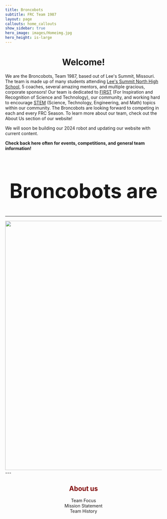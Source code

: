 ```yaml
---
title: Broncobots
subtitle: FRC Team 1987
layout: page
callouts: home_callouts
show_sidebar: true
hero_image: images/Homeimg.jpg
hero_height: is-large
---
```

<link rel="stylesheet" href="/assets/css/buttonHover.css">

 <style>
.zoom {
/*  padding: 50px;*/
/*  background-color: green;*/
  transition: transform .2s; /* Animation */
/*  width: 200px;*/
/*  height: 200px;*/
  margin: 0 auto;
}
@import "TextAnimationEffect.scss";

.zoom:hover {
  backface-visibility: hidden; 
  transform: scale(1.05); /* (150% zoom - Note: if the zoom is too large, it will go outside of the viewport) */
  
}

</style>

<p><h1><center>
    Welcome!
</center></h1></p>

 We are the Broncobots, Team 1987, based out of Lee's Summit, Missouri. The team is made up of many students attending [Lee's Summit North High School](https://lsnhs.lsr7.org/), 5 coaches, several amazing mentors, and multiple gracious, corporate sponsors! Our team is dedicated to [FIRST](https://www.firstinspires.org/) (For Inspiration and Recognition of Science and Technology), our community, and working hard to encourage [STEM](https://www.kcstem.org/) (Science, Technology, Engineering, and Math) topics within our community. The Broncobots are looking forward to competing in each and every FRC Season. To learn more about our team, check out the About Us section of our website!

We will soon be building our 2024 robot and updating our website with current content.

**Check back here often for events, competitions, and general team information!**

<div class="descriptors">
<h1 style="font-size:64px;"><center>
    Broncobots are
  <span
     class="txt-rotate"
     data-period="2000"
     data-rotate='["innovators.", "inspirational.", "engineers.", "designers.", "accepting.", "listeners.", "thinkers.", "a family." ]'></span>
</center></h1>
<script src="{{ site.baseurl }}/assets/js/TextAnimation.js"></script>
</div>

---
<div style="text-align:center; vertical-align: middle; padding:0px 0;">
    <img src="images/2023TeamPic.jpg" alt=" " class="zoom" width="800" height="auto" >
</div>
---

<div class="zoom"></div> 

<h2 style="color:maroon;text-align:center">About us</h2>

<div style="text-align: center">
<buttonhover class="noWrap full-rounded" onclick="teamFocus()"><span class="noWrap">Team Focus</span><div class="border full-rounded"></div></buttonhover>
<buttonhover class="noWrap full-rounded" onclick="missionStatement()"><span class="noWrap">Mission Statement</span><div class="border full-rounded"></div></buttonhover>
<buttonhover class="noWrap full-rounded" onclick="teamHistory()"><span class="noWrap">Team History</span><div class="border full-rounded"></div></buttonhover>
</div>

<div id="missStat" style="display:none">
<br>
      The Broncobots are dedicated to helping the future through the recognition and advocacy of science, technology, engineering, and math. As FIRST participants, we strive to build a community devoted to education, innovation, and inspiration. By creating strong partnerships with mentors, teachers, and sponsors, we encourage communication and leadership as crucial parts of team success.  
</div>

<div id="teamFoc" style="display:none">
<br>
      <p>
         The focus of our team has been to reach out to our community in every way possible. We have attended school carnivals, school presentations, bingo raffles, Boy Scout meetings, school board meetings, and business meetings. We have been featured numerous times in publications, including three local newspapers, Honeywell newsletters, and even two books: FIRST Robotics: Rack N Roll and FIRST Robots: Behind The Design. The team created a video as an introduction to FIRST for the Lee's Summit community that aired on the local government channel and published a book about our team and our history.
    <br><br>
        In our own school, we have hosted booths at Freshmen Orientation Day, sponsored "Math and Science Teacher Appreciation Day," set up booths at football games, participated in Safe Halloween, and set up FIRST Robotics displays throughout the year. In cooperation with the two other Lee's Summit robotics teams, we have held PR meetings to schedule banquets, school visits, open houses, and community outreach projects. For three weeks this past summer, we sponsored robotics and engineering camps for elementary students.
    <br><br>
        We've made our name known throughout the community in various ways. We have presented at numerous Lee's Summit elementary schools, in addition to Lee's Summit middle schools, and a private Catholic school in a neighboring city. We have attended and presented at meetings for the Rotary Club, the Optimist Club, the National Tool and Machining Association, the Lee's Summit Economic Development Council, and the Kauffman Foundation. We also were excited to give presentations at Gail's Harley Davidson, Honeywell, the Engineering and Science Summit Institute at Kansas State University, and the Lee's Summit Chalk Walk. Together with the other two Lee's Summit robotics teams our team rotated staffing a booth at Downtown Days to reach out to all Lee's Summit citizens.
    <br><br>
        Over four years, we have sent over 1,500 letters to government officials. In 2008, there was a "Lee's Summit Robotics Day" proclamation from the mayor, and Governor Matt Blunt officially recognized and commended the FIRST Robotics Competition in the state of Missouri. Along with starting a mail campaign to government officials (fifteen different officials and federal offices), took the classic Flat Stanley and combined it with the spirit of FIRST to start our Flat Creation Campaign. This was designed to reach people outside our direct area of influence, like families and friends from other states and countries. During its time traveling, Flat Mammoth (from our 2008 Flat Creation Campaign) has visited a second grade classroom, attended a robot-themed movie night, enjoyed the warm weather in Honduras, and sat in the Missouri House of Representatives! 
    </p>
</div>

<div id="teamHist" style="display:none">
<br>
  <p>
     Over the years, the Broncobots have had many significant achievements. We've attended over 16 regionals over the years, going to the Greater Kansas City Regional and an out-of-state regional each year. Team 1987 has also competed in summer competitions such as Ozark Mountain Brawl and Lee's Summit's CowTown ThrowDown. We haven't kept quiet about what we do either. We've had over 60 presentations at schools and businesses. This number does not include our countless booths at Missouri State Fair, Lee's Summit's Downtown Days, Oktoberfest, and Kansas City Maker Faire. The team has been featured in countless newspaper articles, been on TV, and is even mentioned in a book. We've also initiated letter campaigns, media broadcasts, toilet paper drives, and much more. Team 1987 The Broncobots has accomplished much since our founding year. 
  </p>
</div>

<script>
function missionStatement() {
    let m = document.getElementById("missStat");
    let f = document.getElementById("teamFoc");
    let h = document.getElementById("teamHist");
    f.style.display = "none";
    h.style.display = "none";
    if (m.style.display === "none") {
        m.style.display = "block";
    } else {
        m.style.display = "none";
    }
} 
function teamFocus() {
    let m = document.getElementById("missStat");
    let f = document.getElementById("teamFoc");
    let h = document.getElementById("teamHist");
    m.style.display = "none";
    h.style.display = "none";
  if (f.style.display === "none") {
    f.style.display = "block";
  } else {
    f.style.display = "none";
  }
}
function teamHistory() {
    let m = document.getElementById("missStat");
    let f = document.getElementById("teamFoc");
    let h = document.getElementById("teamHist");
    f.style.display = "none";
    m.style.display = "none";
  if (h.style.display === "none") {
    h.style.display = "block";
  } else {
    h.style.display = "none";
  }
}
</script>
